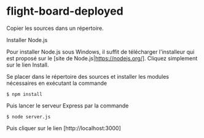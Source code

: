 # flight-board-deployed

Copier les sources dans un répertoire.

Installer Node.js

Pour installer Node.js sous Windows, il suffit de télécharger l'installeur qui est proposé sur le [site de Node.js|https://nodejs.org/]. Cliquez simplement sur le lien Install.

Se placer dans le répertoire des sources et installer les modules nécessaires en exécutant la commande
```
$ npm install
```

Puis lancer le serveur Express par la commande
```
$ node server.js
```

Puis cliquer sur le lien [http://localhost:3000]
